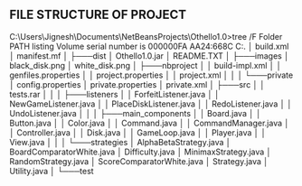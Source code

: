 ## FILE STRUCTURE OF PROJECT <br />


C:\Users\Jignesh\Documents\NetBeansProjects\Othello1.0>tree /F
Folder PATH listing
Volume serial number is 000000FA AA24:668C
C:.
│   build.xml
│   manifest.mf
│
├───dist
│       Othello1.0.jar
│       README.TXT
│
├───images
│       black_disk.png
│       white_disk.png
│
├───nbproject
│   │   build-impl.xml
│   │   genfiles.properties
│   │   project.properties
│   │   project.xml
│   │
│   └───private
│           config.properties
│           private.properties
│           private.xml
│
├───src
│   │   tests.rar
│   │
│   ├───listeners
│   │       ForfeitListener.java
│   │       NewGameListener.java
│   │       PlaceDiskListener.java
│   │       RedoListener.java
│   │       UndoListener.java
│   │
│   ├───main_components
│   │       Board.java
│   │       Button.java
│   │       Color.java
│   │       Command.java
│   │       CommandManager.java
│   │       Controller.java
│   │       Disk.java
│   │       GameLoop.java
│   │       Player.java
│   │       View.java
│   │
│   └───strategies
│           AlphaBetaStrategy.java
│           BoardComparatorWhite.java
│           Difficulty.java
│           MinimaxStrategy.java
│           RandomStrategy.java
│           ScoreComparatorWhite.java
│           Strategy.java
│           Utility.java
│
└───test
